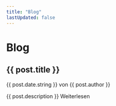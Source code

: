```yaml
---
title: "Blog"
lastUpdated: false
---
```


<script setup>
import { data as posts } from './posts.data'
</script>

# Blog

<div class="mt-8">
  <article v-for="post of posts" :key="post.url" class="mb-6 pb-6 border-b border-gray-200 dark:border-gray-700 last:border-b-0">
    <h2>
      <a :href="post.url" style="color: var(--vp-c-text-1); text-decoration: none;" class="text-2xl font-semibold" @mouseover="$event.target.style.color='var(--vp-c-brand-1)'" @mouseout="$event.target.style.color='var(--vp-c-text-1)'">{{ post.title }}</a>
    </h2>
    <p class="text-[var(--vp-c-text-2)] text-sm mt-2">
      {{ post.date.string }}
      <span v-if="post.author" class="ml-4">von {{ post.author }}</span>
    </p>
    <p class="text-[var(--vp-c-text-1)] mt-4 leading-relaxed" v-if="post.description">
      {{ post.description }}
      <a :href="post.url" class="text-[var(--vp-c-brand-1)] no-underline font-medium hover:underline ml-2">Weiterlesen</a>
    </p>
  </article>
</div>